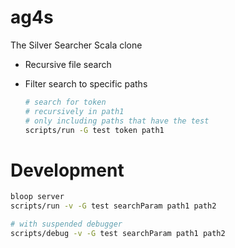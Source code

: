 # ag4s
The Silver Searcher Scala clone

- Recursive file search
- Filter search to specific paths

  ```bash
  # search for token 
  # recursively in path1 
  # only including paths that have the test
  scripts/run -G test token path1
  ```


# Development

``` bash
bloop server
scripts/run -v -G test searchParam path1 path2

# with suspended debugger
scripts/debug -v -G test searchParam path1 path2
```


